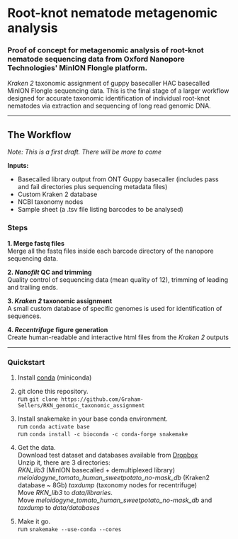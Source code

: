 # Root-knot nematode metagenomic analysis
### Proof of concept for metagenomic analysis of root-knot nematode sequencing data from Oxford Nanopore Technologies' MinION Flongle platform.

*Kraken 2* taxonomic assignment of guppy basecaller HAC basecalled MinION Flongle sequencing data. This is the final stage of a larger workflow designed for accurate taxonomic identification of individual root-knot nematodes via extraction and sequencing of long read genomic DNA.

---

## The Workflow
*Note: This is a first draft. There will be more to come*

**Inputs:**  
- Basecalled library output from ONT Guppy basecaller (includes pass and fail directories plus sequencing metadata files)  
- Custom Kraken 2 database
- NCBI taxonomy nodes
- Sample sheet (a .tsv file listing barcodes to be analysed)  

### **Steps**  

**1. Merge fastq files**  
Merge all the fastq files inside each barcode directory of the nanopore sequencing data.  

**2. *Nanofilt* QC and trimming**  
Quality control of sequencing data (mean quality of 12), trimming of leading and trailing ends.  

**3. *Kraken 2* taxonomic assignment**  
A small custom database of specific genomes is used for identification of sequences.  

**4. *Recentrifuge* figure generation**  
Create human-readable and interactive html files from the *Kraken 2* outputs

---

### Quickstart

1. Install [conda](https://docs.conda.io/projects/conda/en/latest/user-guide/install/) (miniconda)

2. git clone this repository.  
run `git clone https://github.com/Graham-Sellers/RKN_genomic_taxonomic_assignment`

3. Install snakemake in your base conda environment.  
run `conda activate base`  
run `conda install -c bioconda -c conda-forge snakemake`

4. Get the data.  
Download test dataset and databases available from [Dropbox](https://www.dropbox.com/sh/5izuwb2ks61xbqg/AACzjETDpjWZh-d8R_qxYzWxa?dl=0)   
Unzip it, there are 3 directories:  
    *RKN_lib3* (MinION basecalled + demultiplexed library)  
    *meloidogyne_tomato_human_sweetpotato_no-mask_db* (Kraken2 database ~ 8Gb)
    *taxdump* (taxonomy nodes for recentrifuge)  
    Move *RKN_lib3* to *data/libraries*.  
Move *meloidogyne_tomato_human_sweetpotato_no-mask_db* and *taxdump* to *data/databases*

5. Make it go.  
run `snakemake --use-conda --cores`
